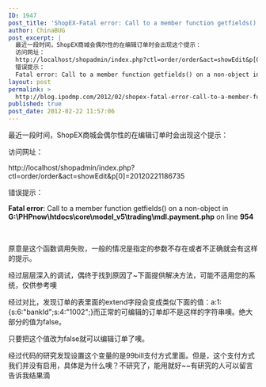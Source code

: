 ```yaml
---
ID: 1947
post_title: 'ShopEX-Fatal error: Call to a member function getfields() on a non-object'
author: ChinaBUG
post_excerpt: |
  最近一段时间，ShopEX商城会偶尔性的在编辑订单时会出现这个提示：
  访问网址：
  http://localhost/shopadmin/index.php?ctl=order/order&act=showEdit&p[0]=20120221186735
  错误提示：
  Fatal error: Call to a member function getfields() on a non-object in G:\PHPnow\htdocs\core\model_v5\trading\mdl.payment.php on line 954
layout: post
permalink: >
  http://blog.ipodmp.com/2012/02/shopex-fatal-error-call-to-a-member-function-getfields-on-a-non-object.html
published: true
post_date: 2012-02-22 11:57:06
---
```

最近一段时间，ShopEX商城会偶尔性的在编辑订单时会出现这个提示：

访问网址：

http://localhost/shopadmin/index.php?ctl=order/order&amp;act=showEdit&amp;p[0]=20120221186735

错误提示：

<strong>Fatal error</strong>: Call to a member function getfields() on a non-object in <strong>G:\PHPnow\htdocs\core\model_v5\trading\mdl.payment.php</strong> on line <strong>954</strong>

&nbsp;

原意是这个函数调用失败，一般的情况是指定的参数不存在或者不正确就会有这样的提示。

经过层层深入的调试，偶终于找到原因了~下面提供解决方法，可能不适用您的系统，仅供参考噢

经过对比，发现订单的表里面的extend字段会变成类似下面的值：a:1:{s:6:"bankId";s:4:"1002";}而正常的可编辑的订单却不是这样的字符串噢。绝大部分的值为false。

只要把这个值改为false就可以编辑订单了噢。

经过代码的研究发现设置这个变量的是99bill支付方式里面。但是，这个支付方式我们并没有启用，具体是为什么噢？不研究了，能用就好~~有研究的人可以留言告诉我结果滴